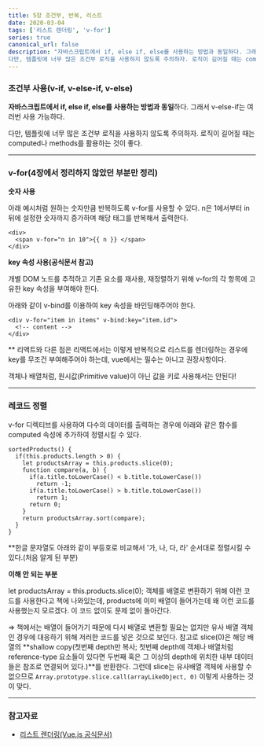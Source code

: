 ```yaml
---
title: 5장 조건부, 반복, 리스트
date: 2020-03-04
tags: ['리스트 렌더링', 'v-for']
series: true
canonical_url: false
description: "자바스크립트에서 if, else if, else를 사용하는 방법과 동일하다. 그래서 v-else-if는 여러번 사용 가능하다.
다만, 템플릿에 너무 많은 조건부 로직을 사용하지 않도록 주의하자. 로직이 길어질 때는 computed나 methods를 활용하는 것이 좋다. "
---
```


### 조건부 사용(v-if, v-else-if, v-else)

**자바스크립트에서 if, else if, else를 사용하는 방법과 동일**하다. 그래서 v-else-if는 여러번 사용 가능하다.

다만, 템플릿에 너무 많은 조건부 로직을 사용하지 않도록 주의하자. 로직이 길어질 때는 computed나 methods를 활용하는 것이 좋다. 

---

### v-for(4장에서 정리하지 않았던 부분만 정리)

**숫자 사용**

아래 예시처럼 원하는 숫자만큼 반복하도록 v-for를 사용할 수 있다. n은 1에서부터 in 뒤에 설정한 숫자까지 증가하며 해당 태그를 반복해서 출력한다.

    <div>
      <span v-for="n in 10">{{ n }} </span>
    </div>

**key 속성 사용(공식문서 참고)**

개별 DOM 노드를 추적하고 기존 요소를 재사용, 재정렬하기 위해 v-for의 각 항목에 고유한 key 속성을 부여해야 한다. 

아래와 같이 v-bind를 이용하여 key 속성을 바인딩해주어야 한다.

    <div v-for="item in items" v-bind:key="item.id">
      <!-- content -->
    </div>

** 리액트와 다른 점은 리액트에서는 이렇게 반복적으로 리스트를 렌더링하는 경우에 key를 무조건 부여해주어야 하는데, vue에서는 필수는 아니고 권장사항이다.

객체나 배열처럼, 원시값(Primitive value)이 아닌 값을 키로 사용해서는 안된다!

---

### 레코드 정렬

v-for 디렉티브를 사용하여 다수의 데이터를 출력하는 경우에 아래와 같은 함수를 computed 속성에 추가하여 정렬시킬 수 있다. 

    sortedProducts() {
      if(this.products.length > 0) {
        let productsArray = this.products.slice(0);
        function compare(a, b) {
          if(a.title.toLowerCase() < b.title.toLowerCase())
            return -1;
          if(a.title.toLowerCase() > b.title.toLowerCase())
            return 1;
          return 0;
        }
        return productsArray.sort(compare);
      }
    }

**한글 문자열도 아래와 같이 부등호로 비교해서 '가, 나, 다, 라' 순서대로 정렬시킬 수 있다.(처음 알게 된 부분)

**이해 안 되는 부분**

let productsArray = this.products.slice(0); 객체를 배열로 변환하기 위해 이런 코드를 사용한다고 책에 나와있는데, products에 이미 배열이 들어가는데 왜 이런 코드를 사용했는지 모르겠다. 이 코드 없이도 문제 없이 돌아간다.

⇒ 책에서는 배열이 들어가기 때문에 다시 배열로 변환할 필요는 없지만 유사 배열 객체인 경우에 대응하기 위해 저러한 코드를 넣은 것으로 보인다. 참고로 slice(0)은 해당 배열의 **shallow copy(첫번째 depth만 복사; 첫번째 depth에 객체나 배열처럼 reference-type 요소들이 있다면 두번째 혹은 그 이상의 depth에 위치한 내부 데이터들은 참조로 연결되어 있다.)**를 반환한다. 그런데 slice는 유사배열 객체에 사용할 수 없으므로 `Array.prototype.slice.call(arrayLikeObject, 0)` 이렇게 사용하는 것이 맞다.

---

### 참고자료

- [리스트 렌더링(Vue.js 공식문서)](https://kr.vuejs.org/v2/guide/list.html)